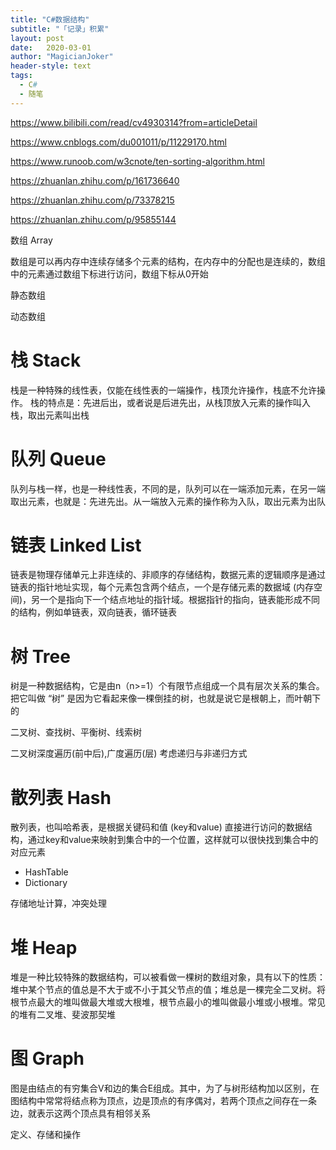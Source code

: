 ```yaml
---
title: "C#数据结构"
subtitle: "「记录」积累"
layout: post
date:   2020-03-01
author: "MagicianJoker"
header-style: text
tags:
  - C#
  - 随笔
---
```


https://www.bilibili.com/read/cv4930314?from=articleDetail

https://www.cnblogs.com/du001011/p/11229170.html

https://www.runoob.com/w3cnote/ten-sorting-algorithm.html



https://zhuanlan.zhihu.com/p/161736640

https://zhuanlan.zhihu.com/p/73378215

https://zhuanlan.zhihu.com/p/95855144



数组 Array

数组是可以再内存中连续存储多个元素的结构，在内存中的分配也是连续的，数组中的元素通过数组下标进行访问，数组下标从0开始

静态数组

动态数组

# 栈 Stack

栈是一种特殊的线性表，仅能在线性表的一端操作，栈顶允许操作，栈底不允许操作。 栈的特点是：先进后出，或者说是后进先出，从栈顶放入元素的操作叫入栈，取出元素叫出栈



# 队列 Queue

队列与栈一样，也是一种线性表，不同的是，队列可以在一端添加元素，在另一端取出元素，也就是：先进先出。从一端放入元素的操作称为入队，取出元素为出队



# 链表 Linked List

链表是物理存储单元上非连续的、非顺序的存储结构，数据元素的逻辑顺序是通过链表的指针地址实现，每个元素包含两个结点，一个是存储元素的数据域 (内存空间)，另一个是指向下一个结点地址的指针域。根据指针的指向，链表能形成不同的结构，例如单链表，双向链表，循环链表



# 树 Tree

树是一种数据结构，它是由n（n>=1）个有限节点组成一个具有层次关系的集合。把它叫做 “树” 是因为它看起来像一棵倒挂的树，也就是说它是根朝上，而叶朝下的

二叉树、查找树、平衡树、线索树

二叉树深度遍历(前中后),广度遍历(层)   考虑递归与非递归方式



# 散列表 Hash

散列表，也叫哈希表，是根据关键码和值 (key和value) 直接进行访问的数据结构，通过key和value来映射到集合中的一个位置，这样就可以很快找到集合中的对应元素

- HashTable
- Dictionary

存储地址计算，冲突处理



# 堆 Heap

堆是一种比较特殊的数据结构，可以被看做一棵树的数组对象，具有以下的性质：堆中某个节点的值总是不大于或不小于其父节点的值；堆总是一棵完全二叉树。将根节点最大的堆叫做最大堆或大根堆，根节点最小的堆叫做最小堆或小根堆。常见的堆有二叉堆、斐波那契堆



# 图 Graph

图是由结点的有穷集合V和边的集合E组成。其中，为了与树形结构加以区别，在图结构中常常将结点称为顶点，边是顶点的有序偶对，若两个顶点之间存在一条边，就表示这两个顶点具有相邻关系

定义、存储和操作 

